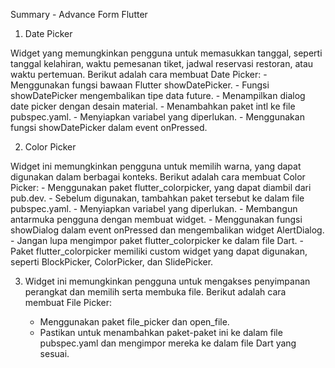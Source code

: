 Summary - Advance Form Flutter

1. Date Picker

Widget yang memungkinkan pengguna untuk memasukkan tanggal, seperti tanggal kelahiran, waktu pemesanan tiket, jadwal reservasi restoran, atau waktu pertemuan. Berikut adalah cara membuat Date Picker:
    - Menggunakan fungsi bawaan Flutter showDatePicker.
    - Fungsi showDatePicker mengembalikan tipe data future.
    - Menampilkan dialog date picker dengan desain material.
    - Menambahkan paket intl ke file pubspec.yaml.
    - Menyiapkan variabel yang diperlukan.
    - Menggunakan fungsi showDatePicker dalam event onPressed.

2. Color Picker

Widget ini memungkinkan pengguna untuk memilih warna, yang dapat digunakan dalam berbagai konteks. Berikut adalah cara membuat Color Picker:
    - Menggunakan paket flutter_colorpicker, yang dapat diambil dari pub.dev.
    - Sebelum digunakan, tambahkan paket tersebut ke dalam file pubspec.yaml.
    - Menyiapkan variabel yang diperlukan.
    - Membangun antarmuka pengguna dengan membuat widget.
    - Menggunakan fungsi showDialog dalam event onPressed dan mengembalikan widget AlertDialog.
    - Jangan lupa mengimpor paket flutter_colorpicker ke dalam file Dart.
    - Paket flutter_colorpicker memiliki custom widget yang dapat digunakan, seperti BlockPicker, ColorPicker, dan SlidePicker.

3. Widget ini memungkinkan pengguna untuk mengakses penyimpanan perangkat dan memilih serta membuka file. Berikut adalah cara membuat File Picker:

    - Menggunakan paket file_picker dan open_file.
    - Pastikan untuk menambahkan paket-paket ini ke dalam file pubspec.yaml dan mengimpor mereka ke dalam file Dart yang sesuai.
